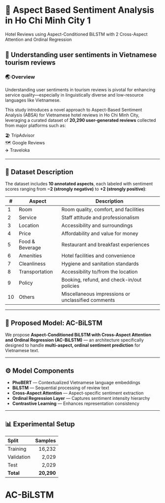 # 🏨 Aspect Based Sentiment Analysis in Ho Chi Minh City 1
Hotel Reviews using Aspect-Conditioned BiLSTM with 2
Cross-Aspect Attention and Ordinal Regression

## 📘 Understanding user sentiments in Vietnamese tourism reviews  

### 🌏 Overview  

Understanding user sentiments in tourism reviews is pivotal for enhancing service quality—especially in linguistically diverse and low-resource languages like Vietnamese.  

This study introduces a novel approach to Aspect-Based Sentiment Analysis (ABSA) for Vietnamese hotel reviews in Ho Chi Minh City, leveraging a curated dataset of **20,290 user-generated reviews** collected from major platforms such as:  

🏖️ TripAdvisor  
🗺️ Google Reviews  
✈️ Traveloka  

---

## 🧩 Dataset Description  

The dataset includes **10 annotated aspects**, each labeled with sentiment scores ranging from **−2 (strongly negative)** to **+2 (strongly positive)**:  

| # | Aspect | Description |
|---|---------|-------------|
| 1 | Room | Room quality, comfort, and facilities |
| 2 | Service | Staff attitude and professionalism |
| 3 | Location | Accessibility and surroundings |
| 4 | Price | Affordability and value for money |
| 5 | Food & Beverage | Restaurant and breakfast experiences |
| 6 | Amenities | Hotel facilities and convenience |
| 7 | Cleanliness | Hygiene and sanitation standards |
| 8 | Transportation | Accessibility to/from the location |
| 9 | Policy | Booking, refund, and check-in/out policies |
| 10 | Others | Miscellaneous impressions or unclassified comments |

---

## 🧠 Proposed Model: AC-BiLSTM  

We propose **Aspect-Conditioned BiLSTM with Cross-Aspect Attention and Ordinal Regression (AC-BiLSTM)** — an architecture specifically designed to handle **multi-aspect, ordinal sentiment prediction** for Vietnamese text.  

---

## ⚙️ Model Components  

- **PhoBERT** — Contextualized Vietnamese language embeddings  
- **BiLSTM** — Sequential processing of review text  
- **Cross-Aspect Attention** — Aspect-specific sentiment extraction  
- **Ordinal Regression Layer** — Captures sentiment intensity hierarchy  
- **Contrastive Learning** — Enhances representation consistency  

---

## 📊 Experimental Setup  

| Split | Samples |
|:------|---------:|
| Training | 16,232 |
| Validation | 2,029 |
| Test | 2,029 |
| **Total** | **20,290** |
# AC-BiLSTM
